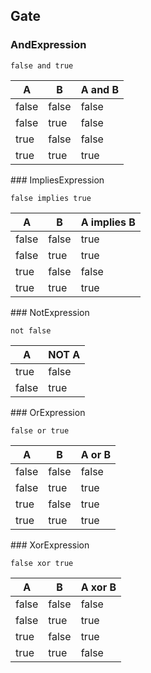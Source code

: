 ## Gate

### AndExpression


```
false and true
```

| A     | B     | A and B |
| ----- | ----- | ------- |
| false | false | false   |
| false | true  | false   |
| true  | false | false   |
| true  | true  | true    |
<div class="clearboth"></div>
### ImpliesExpression


```
false implies true
```

| A     | B     | A implies B |
| ----- | ----- | ----------- |
| false | false | true        |
| false | true  | true        |
| true  | false | false       |
| true  | true  | true        |
<div class="clearboth"></div>
### NotExpression


```
not false
```

| A     | NOT A |
| ----- | ----- |
| true  | false |
| false | true  |
<div class="clearboth"></div>
### OrExpression


```
false or true
```

| A     | B     | A or B |
| ----- | ----- | ------ |
| false | false | false  |
| false | true  | true   |
| true  | false | true   |
| true  | true  | true   |
<div class="clearboth"></div>
### XorExpression


```
false xor true
```

| A     | B     | A xor B |
| ----- | ----- | ------- |
| false | false | false   |
| false | true  | true    |
| true  | false | true    |
| true  | true  | false   |
<div class="clearboth"></div>
